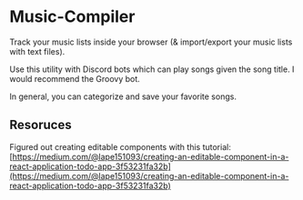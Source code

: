 # Music-Compiler
Track your music lists inside your browser (& import/export your music lists with text files). 

Use this utility with Discord bots which can play songs given the song title. I would recommend the Groovy bot.

In general, you can categorize and save your favorite songs.

## Resoruces
Figured out creating editable components with this tutorial: [https://medium.com/@lape151093/creating-an-editable-component-in-a-react-application-todo-app-3f53231fa32b](https://medium.com/@lape151093/creating-an-editable-component-in-a-react-application-todo-app-3f53231fa32b)
